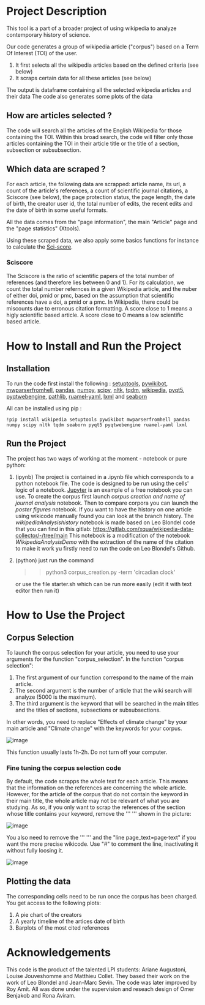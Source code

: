 # Project Description

This tool is a part of a broader project of using wikipedia to analyze contemporary history of science.

Our code generates a group of wikipedia article ("corpus") based on a Term Of Interest (TOI) of the user.

1. It first selects all the wikipedia articles based on the defined criteria (see below)
2. It scraps certain data for all these articles (see below)

The output is dataframe containing all the selected wikipedia articles and their data
The code also generates some plots of the data

## How are articles selected ?

The code will search all the articles of the English Wikipedia for those containing the TOI.
Within this broad search, the code will filter only those articles containing the TOI in their article title or the title of a section, subsection or subsubsection.

## Which data are scraped ?

For each article, the following data are scrapped: article name, its url, a count of the article's references, a count of scientific journal citations, a Sciscore (see below), the page protection status, the page length, the date of birth, the creator user id, the total number of edits, the recent edits and the date of birth in some useful formats.

All the data comes from the "page information", the main "Article" page and the "page statistics" (Xtools).

Using these scraped data, we also apply some basics functions for instance to calculate the [Sci-score](https://github.com/Augustoni/wiki-score/edit/main/README.md#sci-score-).

### Sciscore 
The Sciscore is the ratio of scientific papers of the total number of references (and therefore lies between 0 and 1). For its calculation, we count the total number refernces in a given Wikipedia article, and the nuber of either doi, pmid or pmc, based on the assumption that scientific references have a doi, a pmid or a pmc. In Wikipedia, there could be miscounts due to erronous citation formatting.
A score close to 1 means a higly scientific based article.
A score close to 0 means a low scientific based article.

# How to Install and Run the Project

## Installation
To run the code first install the following : [setuptools](https://pypi.org/project/setuptools/), [pywikibot](https://github.com/wikimedia/pywikibot#readme), [mwparserfromhell](https://mwparserfromhell.readthedocs.io/en/latest/), [pandas](https://pandas.pydata.org/), [numpy](https://numpy.org/install/), [scipy](https://scipy.org/install/), [nltk](https://www.nltk.org/install.html), [tqdm](https://tqdm.github.io/), [wikipedia](https://pypi.org/project/wikipedia/), [pyqt5](https://pypi.org/project/PyQt5/), [pyqtwebengine](https://pypi.org/project/PyQtWebEngine/), [pathlib](https://docs.python.org/3/library/pathlib.html), [ruamel-yaml](https://pypi.org/project/ruamel.yaml/), [lxml](https://lxml.de/installation.html) and [seaborn](https://seaborn.pydata.org/)

All can be installed using pip : 

```
!pip install wikipedia setuptools pywikibot mwparserfromhell pandas numpy scipy nltk tqdm seaborn pyqt5 pyqtwebengine ruamel-yaml lxml
```
## Run the Project

The project has two ways of working at the moment - notebook or pure python:

1. (ipynb) The project is contained in a .ipynb file which corresponds to a python notebook file. The code is designed to be run using the cells' logic of a notebook. [Jupyter](https://jupyter.org/) is an example of a free notebook you can use.
To create the corpus first launch *corpus creation and name of journal analysis* notebook. Then to compare corpora you can launch the *poster figures* notebook. 
If you want to have the history on one article using wikicode manually found you can look at the branch history.
The *wikipediaAnalysishistory* notebook is made based on Leo Blondel code that you can find in this gitlab: https://gitlab.com/xqua/wikipedia-data-collector/-/tree/main 
This notebook is a modification of the notebook *WikipediaAnalysisDemo* with the extraction of the name of the citation to make it work yu firstly need to run the code on Leo Blondel's Github.

2) (python) just run the command 
   >> python3 corpus_creation.py -term 'circadian clock' 

   or use the file starter.sh which can be run more easily (edit it with text editor then run it)
   
# How to Use the Project

## Corpus Selection 
To launch the corpus selection for your article, you need to use your arguments for the function "corpus_selection".
In the function "corpus selection":
1. The first argument of our function correspond to the name of the main article.
2. The second argument is the number of article that the wiki search will analyze (5000 is the maximum).
3. The third argument is the keyword that will be searched in the main titles and the titles of sections, subsections or subsubsections.

In other words, you need to replace "Effects of climate change" by your main article and "Climate change" with the keywords for your corpus.

![image](https://user-images.githubusercontent.com/60670025/167416548-4a2ee4f1-d15b-4ed6-b877-708876ffaa77.png)

This function usually lasts 1h-2h. Do not turn off your computer. 

### Fine tuning the corpus selection code
By default, the code scrapps the whole text for each article. This means that the information on the references are concerning the whole article. However, for the article of the corpus that do not contain the keyword in their main title, the whole article may not be relevant of what you are studying. As so, if you only want to scrap the references of the section whose title contains your keyword, remove the ''' ''' shown in the picture: 

![image](https://user-images.githubusercontent.com/60670025/167449184-7e5fcb83-3ba2-4abd-89cb-37e8101f1e49.png)

You also need to remove the ''' ''' and the "line page_text=page‧text" if you want the more precise wikicode. Use "#" to comment the line, inactivating it without fully loosing it.

![image](https://user-images.githubusercontent.com/60670025/167449226-4967675f-fa0f-42dd-b3cd-967846f0e017.png)

## Plotting the data
The corresponding cells need to be run once the corpus has been charged. You get access to the following plots:
1. A pie chart of the creators
2. A yearly timeline of the artices date of birth
3. Barplots of the most cited references

# Acknowledgements

This code is the product of the talented LPI students: Ariane Augustoni, Louise Jouveshomme and Matthieu Collet. They based their work on the work of Leo Blondel and Jean-Marc Sevin. The code was later improved by Roy Amit. All was done under the supervision and reseach design of Omer Benjakob and Rona Aviram. 
